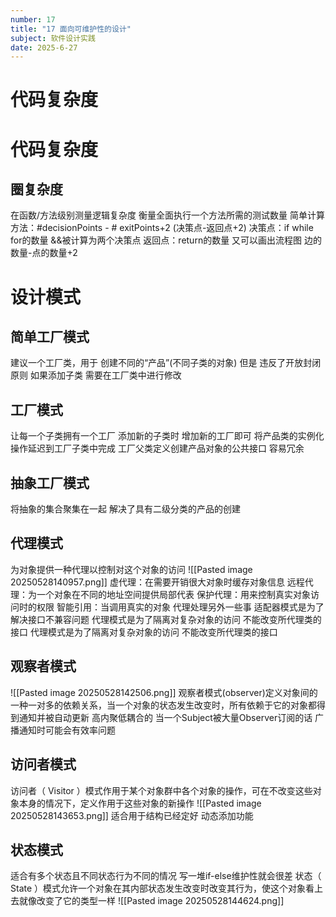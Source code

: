 ```yaml
---
number: 17
title: "17 面向可维护性的设计"
subject: 软件设计实践
date: 2025-6-27
---
```

# 代码复杂度
# 代码复杂度
## 圈复杂度
在函数/方法级别测量逻辑复杂度
衡量全面执行一个方法所需的测试数量
简单计算方法：#decisionPoints - # exitPoints+2 (决策点-返回点+2)
决策点：if while for的数量   &&被计算为两个决策点
返回点：return的数量
又可以画出流程图 边的数量-点的数量+2
# 设计模式 
## 简单工厂模式
建议一个工厂类，用于 创建不同的“产品”(不同子类的对象)
但是 违反了开放封闭原则
如果添加子类 需要在工厂类中进行修改
## 工厂模式
让每一个子类拥有一个工厂
添加新的子类时 增加新的工厂即可
将产品类的实例化操作延迟到工厂子类中完成
工厂父类定义创建产品对象的公共接口
容易冗余
## 抽象工厂模式
将抽象的集合聚集在一起
解决了具有二级分类的产品的创建
## 代理模式
为对象提供一种代理以控制对这个对象的访问
![[Pasted image 20250528140957.png]]
虚代理：在需要开销很大对象时缓存对象信息
远程代理：为一个对象在不同的地址空间提供局部代表
保护代理：用来控制真实对象访问时的权限
智能引用：当调用真实的对象 代理处理另外一些事
	适配器模式是为了解决接口不兼容问题
	代理模式是为了隔离对复杂对象的访问 不能改变所代理类的接口
	代理模式是为了隔离对复杂对象的访问 不能改变所代理类的接口
## 观察者模式
![[Pasted image 20250528142506.png]]
观察者模式(observer)定义对象间的一种一对多的依赖关系，当一个对象的状态发生改变时，所有依赖于它的对象都得到通知并被自动更新
高内聚低耦合的
当一个Subject被大量Observer订阅的话 广播通知时可能会有效率问题
## 访问者模式
访问者（ Visitor ）模式作用于某个对象群中各个对象的操作，可在不改变这些对象本身的情况下，定义作用于这些对象的新操作
![[Pasted image 20250528143653.png]]
适合用于结构已经定好 动态添加功能
## 状态模式
适合有多个状态且不同状态行为不同的情况
写一堆if-else维护性就会很差
状态（ State ）模式允许一个对象在其内部状态发生改变时改变其行为，使这个对象看上去就像改变了它的类型一样
![[Pasted image 20250528144624.png]]
